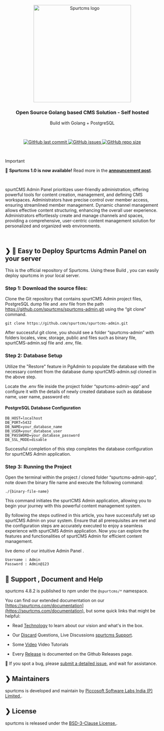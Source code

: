 
<p align="center">
  <a href="https://www.spurtcms.com/#gh-light-mode-only">
    <img src="https://www.spurtcms.com/spurtcms.png" width="318px" alt="Spurtcms logo" />
  </a>
   
</p>
<h3 align="center">Open Source Golang based CMS Solution - Self hosted </h3>
<p align="center"> Build with Golang + PostgreSQL</p>

<br />
<p align="center">
  <a href="https://github.com/spurtcms/spurtcms/releases">
    <img src="https://img.shields.io/github/last-commit/spurtcms/spurtcms" alt="GitHub last commit" />
  </a>
  <a href="https://github.com/spurtcms/spurtcms/issues">
    <img src="https://img.shields.io/github/issues/spurtcms/spurtcms" alt="GitHub issues" />
  </a>

  <a href="https://github.com/spurtcms/spurtcms/releases">
    <img src="https://img.shields.io/github/repo-size/spurtcms/spurtcms?color=orange" alt="GitHub repo size" />
  </a>
</p>
<br />

> [!IMPORTANT]
> 🎉 <strong>Spurtcms 1.0 is now available!</strong> Read more in the <a target="_blank" href="https://www.spurtcms.com/spurtcms-change-log" rel="dofollow"><strong>announcement post</strong></a>.
<br />
<p>
spurtCMS Admin Panel prioritizes user-friendly administration, offering powerful tools for content creation, management, and defining CMS workspaces. Administrators have precise control over member access, ensuring streamlined member management. Dynamic channel management allows effective content structuring, enhancing the overall user experience. Administrators effortlessly create and manage channels and spaces, providing a comprehensive, user-centric content management solution for personalized and organized web environments.
</p>
<br />

## ❯  🚀 Easy to Deploy Spurtcms Admin Panel on your server

This is the official repository of Spurtcms. Using these Build , you can easily deploy spurtcms in your local server.

### Step 1: Download the source files:

Clone the Git repository that contains spurtCMS Admin project files, PostgreSQL dump file and .env file from the path https://github.com/spurtcms/spurtcms-admin.git using the “git clone” command.

```
git clone https://github.com/spurtcms/spurtcms-admin.git
```
After successful git clone, you should see a folder “spurtcms-admin” with folders locales, view, storage, public and files such as binary file, spurtCMS-admin.sql file and  .env, file.


### Step 2: Database Setup

Utilize the "Restore" feature in PgAdmin to populate the database with the necessary content from the database dump spurtCMS-admin.sql cloned in the above step.

Locate the .env file inside the project folder “spurtcms-admin-app” and configure it with the details of newly created database such as database name, user name, password etc

#### PostgreSQL Database Configuration

```
DB_HOST=localhost
DB_PORT=5432
DB_NAME=your_database_name
DB_USER=your_database_user
DB_PASSWORD=your_database_password
DB_SSL_MODE=disable
```

Successful completion of this step completes the database configuration for spurtCMS Admin application.


### Step 3: Running the Project

Open the terminal within the project / cloned folder “spurtcms-admin-app”, note down the binary file name and execute the following command:

```
./{binary-file-name}
```
This command initiates the spurtCMS Admin application, allowing you to begin your journey with this powerful content management system.

 

By following the steps outlined in this article, you have successfully set up spurtCMS Admin on your system. Ensure that all prerequisites are met and the configuration steps are accurately executed to enjoy a seamless experience with spurtCMS Admin application. Now you can explore the features and functionalities of spurtCMS Admin for efficient content management.


live demo of our intuitive Admin Panel .

```
Username : Admin
Password : Admin@123
```


## 🤔 Support , Document and Help

spurtcms 4.8.2 is published to npm under the `@spurtcms/*` namespace.

You can find our extended documentation on our [https://spurtcms.com/documentation](https://spurtcms.com/documentation), but some quick links that might be helpful:

- Read [Technology](https://www.spurtcms.com/opensource-ecommerce-multivendor-nodejs-react-angular) to learn about our vision and what's in the box.

- Our [Discard](https://discord.com/invite/9TNgqUY24N) Questions, Live Discussions [spurtcms Support](https://picco.support).

- Some [Video](https://www.youtube.com/@spurtcms/videos) Video Tutorials 
- Every [Release](https://github.com/spurtcms/spurtcms-admin/releases) is documented on the Github Releases page.

🐞 If you spot a bug, please [submit a detailed issue](https://github.com/spurtcms/spurtcms-admin/issues/new), and wait for assistance.




## ❯ Maintainers
spurtcms is developed and maintain by [Piccosoft Software Labs India (P) Limited,](https://www.piccosoft.com).


## ❯ License

spurtcms is released under the [BSD-3-Clause License.](https://github.com/spurtcms/spurtcms/blob/master/LICENSE).




